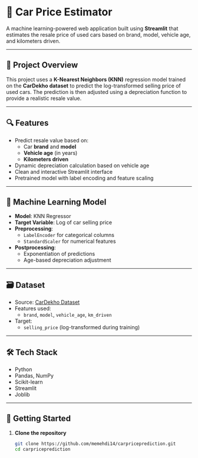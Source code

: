 # 🚗 Car Price Estimator

A machine learning-powered web application built using **Streamlit** that estimates the resale price of used cars based on brand, model, vehicle age, and kilometers driven.

---

## 📌 Project Overview

This project uses a **K-Nearest Neighbors (KNN)** regression model trained on the **CarDekho dataset** to predict the log-transformed selling price of used cars. The prediction is then adjusted using a depreciation function to provide a realistic resale value.

---

## 🔍 Features

- Predict resale value based on:
  - Car **brand** and **model**
  - **Vehicle age** (in years)
  - **Kilometers driven**
- Dynamic depreciation calculation based on vehicle age
- Clean and interactive Streamlit interface
- Pretrained model with label encoding and feature scaling

---

## 🧠 Machine Learning Model

- **Model**: KNN Regressor
- **Target Variable**: Log of car selling price
- **Preprocessing**:
  - `LabelEncoder` for categorical columns
  - `StandardScaler` for numerical features
- **Postprocessing**:
  - Exponentiation of predictions
  - Age-based depreciation adjustment

---

## 🗃️ Dataset

- Source: [CarDekho Dataset](./cardekho_dataset.csv)
- Features used:
  - `brand`, `model`, `vehicle_age`, `km_driven`
- Target:
  - `selling_price` (log-transformed during training)

---

## 🛠️ Tech Stack

- Python
- Pandas, NumPy
- Scikit-learn
- Streamlit
- Joblib

---

## 🚀 Getting Started

1. **Clone the repository**
   ```bash
   git clone https://github.com/memehdi14/carpriceprediction.git
   cd carpriceprediction
